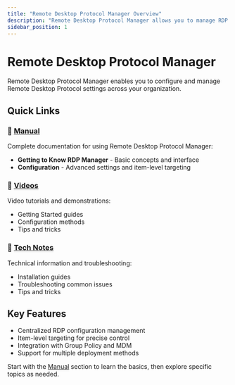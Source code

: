 ```yaml
---
title: "Remote Desktop Protocol Manager Overview"
description: "Remote Desktop Protocol Manager allows you to manage RDP settings and configurations"
sidebar_position: 1
---
```


# Remote Desktop Protocol Manager

Remote Desktop Protocol Manager enables you to configure and manage Remote Desktop Protocol settings across your organization.

## Quick Links

### 📖 [Manual](./manual/)
Complete documentation for using Remote Desktop Protocol Manager:
- **Getting to Know RDP Manager** - Basic concepts and interface
- **Configuration** - Advanced settings and item-level targeting

### 🎥 [Videos](./videolearningcenter/) 
Video tutorials and demonstrations:
- Getting Started guides
- Configuration methods
- Tips and tricks

### 🔧 [Tech Notes](./knowledgebase/)
Technical information and troubleshooting:
- Installation guides
- Troubleshooting common issues
- Tips and tricks

## Key Features

- Centralized RDP configuration management
- Item-level targeting for precise control  
- Integration with Group Policy and MDM
- Support for multiple deployment methods

Start with the [Manual](./manual/) section to learn the basics, then explore specific topics as needed.
